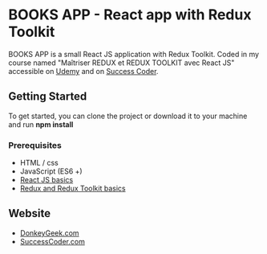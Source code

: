 # BOOKS APP - React app with Redux Toolkit

BOOKS APP is a small React JS application with Redux Toolkit. 
Coded in my course named "Maîtriser REDUX et REDUX TOOLKIT avec React JS" accessible on [Udemy](https://www.udemy.com/course/redux-avec-react-formation-gratuite/?referralCode=38497670395FE5BF2464) and on [Success Coder](https://successcoder.com/courses/).

## Getting Started

To get started, you can clone the project or download it to your machine and run **npm install**

### Prerequisites

* HTML / css
* JavaScript (ES6 +)
* [React JS basics](https://www.udemy.com/course/formation-react-js-pour-tous/?referralCode=665D193669A067C73D57)
* [Redux and Redux Toolkit basics](https://www.udemy.com/course/redux-avec-react-formation-gratuite/?referralCode=38497670395FE5BF2464)

## Website

* [DonkeyGeek.com](https://donkeygeek.com/)
* [SuccessCoder.com](https://successcoder.com/)